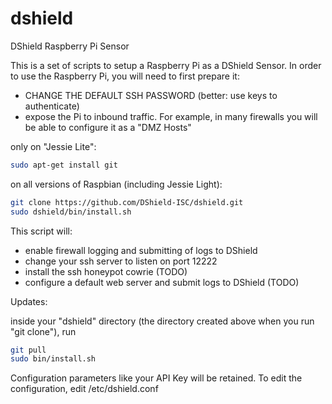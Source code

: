 # dshield

DShield Raspberry Pi Sensor

  This is a set of scripts to setup a Raspberry Pi as a DShield Sensor.
In order to use the Raspberry Pi, you will need to first prepare it:

- CHANGE THE DEFAULT SSH PASSWORD (better: use keys to authenticate)
- expose the Pi to inbound traffic. For example, in many firewalls
  you will be able to configure it as a "DMZ Hosts"

only on "Jessie Lite": 
```bash
sudo apt-get install git
```

on all versions of Raspbian (including Jessie Light):

```bash
git clone https://github.com/DShield-ISC/dshield.git
sudo dshield/bin/install.sh
```

  This script will:

- enable firewall logging and submitting of logs to DShield
- change your ssh server to listen on port 12222
- install the ssh honeypot cowrie (TODO)
- configure a default web server and submit logs to DShield (TODO)

Updates:

inside your "dshield" directory (the directory created above when you run "git clone"), run

```bash
git pull
sudo bin/install.sh
```

Configuration parameters like your API Key will be retained. To edit the configuration, edit /etc/dshield.conf

